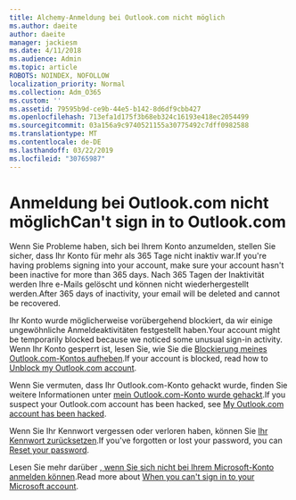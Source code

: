 ```yaml
---
title: Alchemy-Anmeldung bei Outlook.com nicht möglich
ms.author: daeite
author: daeite
manager: jackiesm
ms.date: 4/11/2018
ms.audience: Admin
ms.topic: article
ROBOTS: NOINDEX, NOFOLLOW
localization_priority: Normal
ms.collection: Adm_O365
ms.custom: ''
ms.assetid: 79595b9d-ce9b-44e5-b142-8d6df9cbb427
ms.openlocfilehash: 713efa1d175f3b68eb324c16193e418ec2054499
ms.sourcegitcommit: 03a156a9c9740521155a30775492c7dff0982588
ms.translationtype: MT
ms.contentlocale: de-DE
ms.lasthandoff: 03/22/2019
ms.locfileid: "30765987"
---
```

# <a name="cant-sign-in-to-outlookcom"></a><span data-ttu-id="b3d7b-102">Anmeldung bei Outlook.com nicht möglich</span><span class="sxs-lookup"><span data-stu-id="b3d7b-102">Can't sign in to Outlook.com</span></span>

<span data-ttu-id="b3d7b-103">Wenn Sie Probleme haben, sich bei Ihrem Konto anzumelden, stellen Sie sicher, dass Ihr Konto für mehr als 365 Tage nicht inaktiv war.</span><span class="sxs-lookup"><span data-stu-id="b3d7b-103">If you're having problems signing into your account, make sure your account hasn't been inactive for more than 365 days.</span></span> <span data-ttu-id="b3d7b-104">Nach 365 Tagen der Inaktivität werden Ihre e-Mails gelöscht und können nicht wiederhergestellt werden.</span><span class="sxs-lookup"><span data-stu-id="b3d7b-104">After 365 days of inactivity, your email will be deleted and cannot be recovered.</span></span>
  
<span data-ttu-id="b3d7b-105">Ihr Konto wurde möglicherweise vorübergehend blockiert, da wir einige ungewöhnliche Anmeldeaktivitäten festgestellt haben.</span><span class="sxs-lookup"><span data-stu-id="b3d7b-105">Your account might be temporarily blocked because we noticed some unusual sign-in activity.</span></span> <span data-ttu-id="b3d7b-106">Wenn Ihr Konto gesperrt ist, lesen Sie, wie Sie die [Blockierung meines Outlook.com-Kontos aufheben](https://support.office.com/article/f4ad2701-d166-4d8b-8a6a-9af2a1f8a4c4.aspx).</span><span class="sxs-lookup"><span data-stu-id="b3d7b-106">If your account is blocked, read how to [Unblock my Outlook.com account](https://support.office.com/article/f4ad2701-d166-4d8b-8a6a-9af2a1f8a4c4.aspx).</span></span> 
  
<span data-ttu-id="b3d7b-107">Wenn Sie vermuten, dass Ihr Outlook.com-Konto gehackt wurde, finden Sie weitere Informationen unter [mein Outlook.com-Konto wurde gehackt](https://support.office.com/article/35993ac5-ac2f-494e-aacb-5232dda453d8.aspx).</span><span class="sxs-lookup"><span data-stu-id="b3d7b-107">If you suspect your Outlook.com account has been hacked, see [My Outlook.com account has been hacked](https://support.office.com/article/35993ac5-ac2f-494e-aacb-5232dda453d8.aspx).</span></span>
  
<span data-ttu-id="b3d7b-108">Wenn Sie Ihr Kennwort vergessen oder verloren haben, können Sie [Ihr Kennwort zurücksetzen](https://go.microsoft.com/fwlink/p/?LinkID=242804).</span><span class="sxs-lookup"><span data-stu-id="b3d7b-108">If you've forgotten or lost your password, you can [Reset your password](https://go.microsoft.com/fwlink/p/?LinkID=242804).</span></span>
  
<span data-ttu-id="b3d7b-109">Lesen Sie mehr darüber [, wenn Sie sich nicht bei Ihrem Microsoft-Konto anmelden können](https://go.microsoft.com/fwlink/p/?linkid=837479).</span><span class="sxs-lookup"><span data-stu-id="b3d7b-109">Read more about [When you can't sign in to your Microsoft account](https://go.microsoft.com/fwlink/p/?linkid=837479).</span></span>
  

